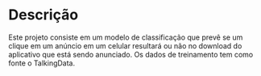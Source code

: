 # Descrição
Este projeto consiste em um modelo de classificação que prevê se um clique em um anúncio em um celular resultará ou não no download do aplicativo que está sendo anunciado. Os dados de treinamento tem como fonte o TalkingData.